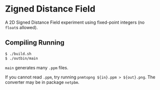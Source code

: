 # Zigned Distance Field

A 2D Signed Distance Field experiment
using fixed-point integers
(no `float`s allowed).

## Compiling Running

```sh
$ ./build.sh
$ ./outbin/main
```

`main` generates many `.ppm` files.

If you cannot read `.ppm`,
try running `pnmtopng ${in}.ppm > ${out}.png`.
The converter may be in package `netpbm`.
